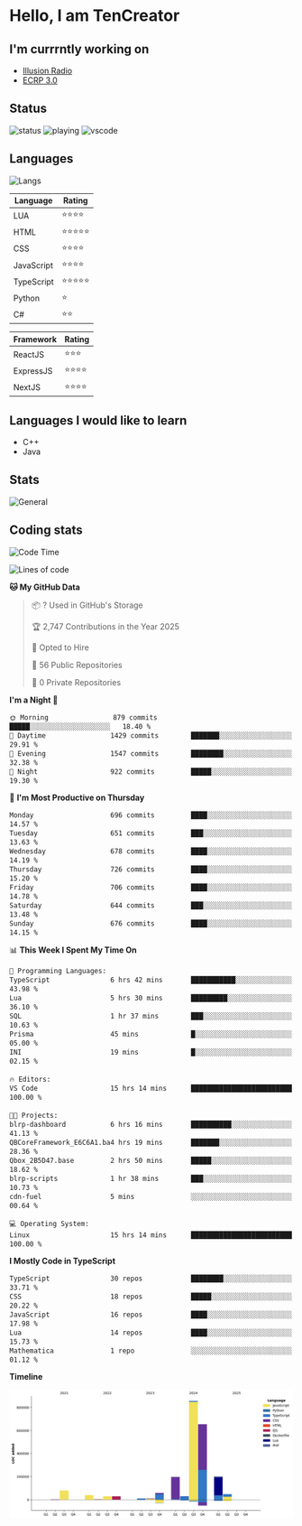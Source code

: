 # Hello, I am TenCreator

## I'm currrntly working on
- [Illusion Radio](https://illusionradio.co.uk/)
- [ECRP 3.0](http://github.com/Emerald-Coast-Roleplay/)

## Status
![status](https://api.statusbadges.me/badge/status/518334475038359555?simple=true&style=for-the-badge)
![playing](https://api.statusbadges.me/badge/playing/518334475038359555?style=for-the-badge)
![vscode](https://api.statusbadges.me/badge/vscode/518334475038359555?style=for-the-badge)

## Languages
![Langs](https://github-readme-stats.vercel.app/api/top-langs/?username=tencreator&layout=compact&theme=radical)


|Language|Rating|
|--------|------|
|LUA|⭐️⭐️⭐️⭐️|
|HTML|⭐️⭐️⭐️⭐️⭐️|
|CSS|⭐️⭐️⭐️⭐️|
|JavaScript|⭐️⭐️⭐️⭐️|
|TypeScript|⭐️⭐️⭐️⭐️⭐️|
|Python|⭐️|
|C#|⭐️⭐️ |

|Framework|Rating|
|--------|------|
|ReactJS|⭐️⭐️⭐|
|ExpressJS|⭐️⭐️⭐️⭐️|
|NextJS|⭐️⭐️⭐⭐️|

## Languages I would like to learn
- C++
- Java

## Stats
![General](https://github-readme-stats.vercel.app/api?username=tencreator&show_icons=true&theme=radical)

## Coding stats

<!--START_SECTION:waka-->
![Code Time](http://img.shields.io/badge/Code%20Time-564%20hrs%2013%20mins-blue)

![Lines of code](https://img.shields.io/badge/From%20Hello%20World%20I%27ve%20Written-2.2%20million%20lines%20of%20code-blue)

**🐱 My GitHub Data** 

> 📦 ? Used in GitHub's Storage 
 > 
> 🏆 2,747 Contributions in the Year 2025
 > 
> 💼 Opted to Hire
 > 
> 📜 56 Public Repositories 
 > 
> 🔑 0 Private Repositories 
 > 
**I'm a Night 🦉** 

```text
🌞 Morning                879 commits         █████░░░░░░░░░░░░░░░░░░░░   18.40 % 
🌆 Daytime                1429 commits        ███████░░░░░░░░░░░░░░░░░░   29.91 % 
🌃 Evening                1547 commits        ████████░░░░░░░░░░░░░░░░░   32.38 % 
🌙 Night                  922 commits         █████░░░░░░░░░░░░░░░░░░░░   19.30 % 
```
📅 **I'm Most Productive on Thursday** 

```text
Monday                   696 commits         ████░░░░░░░░░░░░░░░░░░░░░   14.57 % 
Tuesday                  651 commits         ███░░░░░░░░░░░░░░░░░░░░░░   13.63 % 
Wednesday                678 commits         ████░░░░░░░░░░░░░░░░░░░░░   14.19 % 
Thursday                 726 commits         ████░░░░░░░░░░░░░░░░░░░░░   15.20 % 
Friday                   706 commits         ████░░░░░░░░░░░░░░░░░░░░░   14.78 % 
Saturday                 644 commits         ███░░░░░░░░░░░░░░░░░░░░░░   13.48 % 
Sunday                   676 commits         ████░░░░░░░░░░░░░░░░░░░░░   14.15 % 
```


📊 **This Week I Spent My Time On** 

```text
💬 Programming Languages: 
TypeScript               6 hrs 42 mins       ███████████░░░░░░░░░░░░░░   43.98 % 
Lua                      5 hrs 30 mins       █████████░░░░░░░░░░░░░░░░   36.10 % 
SQL                      1 hr 37 mins        ███░░░░░░░░░░░░░░░░░░░░░░   10.63 % 
Prisma                   45 mins             █░░░░░░░░░░░░░░░░░░░░░░░░   05.00 % 
INI                      19 mins             █░░░░░░░░░░░░░░░░░░░░░░░░   02.15 % 

🔥 Editors: 
VS Code                  15 hrs 14 mins      █████████████████████████   100.00 % 

🐱‍💻 Projects: 
blrp-dashboard           6 hrs 16 mins       ██████████░░░░░░░░░░░░░░░   41.13 % 
QBCoreFramework_E6C6A1.ba4 hrs 19 mins       ███████░░░░░░░░░░░░░░░░░░   28.36 % 
Qbox_2B5D47.base         2 hrs 50 mins       █████░░░░░░░░░░░░░░░░░░░░   18.62 % 
blrp-scripts             1 hr 38 mins        ███░░░░░░░░░░░░░░░░░░░░░░   10.73 % 
cdn-fuel                 5 mins              ░░░░░░░░░░░░░░░░░░░░░░░░░   00.64 % 

💻 Operating System: 
Linux                    15 hrs 14 mins      █████████████████████████   100.00 % 
```

**I Mostly Code in TypeScript** 

```text
TypeScript               30 repos            ████████░░░░░░░░░░░░░░░░░   33.71 % 
CSS                      18 repos            █████░░░░░░░░░░░░░░░░░░░░   20.22 % 
JavaScript               16 repos            ████░░░░░░░░░░░░░░░░░░░░░   17.98 % 
Lua                      14 repos            ████░░░░░░░░░░░░░░░░░░░░░   15.73 % 
Mathematica              1 repo              ░░░░░░░░░░░░░░░░░░░░░░░░░   01.12 % 
```



**Timeline**

![Lines of Code chart](https://raw.githubusercontent.com/tencreator/tencreator/main/assets/bar_graph.png)


<!--END_SECTION:waka-->
